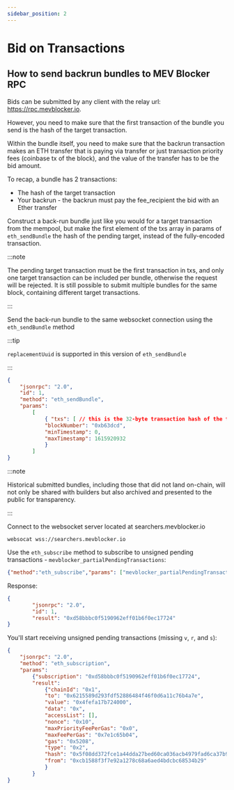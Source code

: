 ```yaml
---
sidebar_position: 2
---
```

# Bid on Transactions

## How to send backrun bundles to MEV Blocker RPC

Bids can be submitted by any client with the relay url: https://rpc.mevblocker.io. 

However, you need to make sure that the first transaction of the bundle you send is the hash of the target transaction.

Within the bundle itself, you need to make sure that the backrun transaction makes an ETH transfer that is paying via transfer or just transaction priority fees (coinbase tx of the block), and the value of the transfer has to be the bid amount.

To recap, a bundle has 2 transactions:

- The hash of the target transaction
- Your backrun - the backrun must pay the fee_recipient the bid with an Ether transfer

Construct a back-run bundle just like you would for a target transaction from the mempool, but make the first element of the txs array in params of `eth_sendBundle` the hash of the pending target, instead of the fully-encoded transaction.

:::note

The pending target transaction must be the first transaction in txs, and only one target transaction can be included per bundle, otherwise the request will be rejected. It is still possible to submit multiple bundles for the same block, containing different target transactions.

:::

Send the back-run bundle to the same websocket connection using the `eth_sendBundle` method

:::tip

`replacementUuid` is supported in this version of `eth_sendBundle`

:::

```json
{ 
    "jsonrpc": "2.0", 
    "id": 1, 
    "method": "eth_sendBundle", 
    "params": 
        [ 
            { "txs": [ // this is the 32-byte transaction hash of the target transaction "0xfec1700ef24c9ff6fd2e07584a16bbb2fec1700ef24c9ff6fd2e07584a16bbb2", // this is your signed encoded transaction "0xabc123.." ], 
            "blockNumber": "0xb63dcd", 
            "minTimestamp": 0,
            "maxTimestamp": 1615920932 
            } 
        ] 
}
```

:::note

Historical submitted bundles, including those that did not land on-chain, will not only be shared with builders but also archived and presented to the public for transparency.

:::

Connect to the websocket server located at searchers.mevblocker.io

```shell
websocat wss://searchers.mevblocker.io
```

Use the `eth_subscribe` method to subscribe to unsigned pending transactions - `mevblocker_partialPendingTransactions`:


```json
{"method":"eth_subscribe","params": ["mevblocker_partialPendingTransactions"]}
```

Response:

```json
{
        "jsonrpc": "2.0", 
        "id": 1, 
        "result": "0xd58bbbc0f5190962eff01b6f0ec17724"
}
```

You'll start receiving unsigned pending transactions (missing `v`, `r`, and `s`):

```json
{
    "jsonrpc": "2.0", 
    "method": "eth_subscription", 
    "params": 
        {"subscription": "0xd58bbbc0f5190962eff01b6f0ec17724", 
        "result": 
            {"chainId": "0x1", 
            "to": "0x6215589d293fdf52886484f46f0d6a11c76b4a7e", 
            "value": "0x4fefa17b724000",
            "data": "0x", 
            "accessList": [], 
            "nonce": "0x10", 
            "maxPriorityFeePerGas": "0x0", 
            "maxFeePerGas": "0x7e1c65b04", 
            "gas": "0x5208", 
            "type": "0x2", 
            "hash": "0x5f08dd372fce1a44dda27bed60ca036acb4979fad6ca37b9c388e351a870fe4c", 
            "from": "0xcb1588f3f7e92a1278c68a6aed4bdcbc68534b29"
            }
        }
}
```
